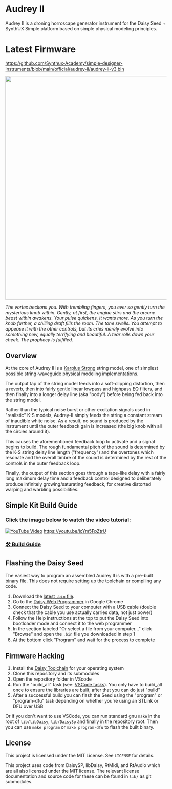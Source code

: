 # Audrey II

Audrey II is a droning horroscape generator instrument for the Daisy Seed + SynthUX Simple platform
based on simple physical modeling principles.

# Latest Firmware
https://github.com/Synthux-Academy/simple-designer-instruments/blob/main/official/audrey-ii/audrey-ii-v3.bin

<img src="https://github.com/user-attachments/assets/cb0d2e1b-73fd-4222-9e5a-a908479afa71" width="700">



_The vortex beckons you. With trembling fingers, you ever so gently turn the mysterious knob within.
Gently, at first, the engine stirs and the arcane beast within awakens. Your pulse quickens.
It wants more. As you turn the knob further, a chilling draft fills the room. The tone swells.
You attempt to appease it with the other controls, but its cries merely evolve into something new,
 equally terrifying and beautiful. A tear rolls down your cheek. The prophecy is fulfilled._

## Overview

At the core of Audrey II is a [Karplus Strong](https://en.wikipedia.org/wiki/Karplus%E2%80%93Strong_string_synthesis)
string model, one of simplest  possible string-waveguide physical modeling implementations.

The output tap of the string model feeds into a soft-clipping distortion, then a reverb,
then into fairly gentle linear lowpass and highpass EQ filters, and then finally into a
longer delay line (aka "body") before being fed back into the string model.

Rather than the typical noise burst or other excitation signals used in "realistic" K-S
models, Audrey-II simply feeds the string a constant stream of inaudible white noise.
As a result, no sound is produced by the instrument until the outer feedback gain is increased
(the big knob with all the circles around it).

This causes the aforementioned feedback loop to activate and a signal begins to build. The
rough fundamental pitch of the sound is determined by the K-S string delay line length
("frequency") and the overtones which resonate and the overall timbre of the sound is
determined by the rest of the controls in the outer feedback loop.

Finally, the output of this section goes through a tape-like delay with a fairly long
maximum delay time and a feedback control designed to deliberately produce infinitely
growing/saturating feedback, for creative distorted warping and warbling possibilities.

## Simple Kit Build Guide
### Click the image below to watch the video tutorial:
[![YouTube Video](https://github.com/user-attachments/assets/f166ee74-0fbe-42b5-8a94-da846e82e30a)](https://youtu.be/icYm5FpZtrU)
https://youtu.be/icYm5FpZtrU


### [🛠️ Build Guide](https://github.com/infrasonicaudio/audrey-ii-simple/wiki/Building-the-Audrey-II-Simple-Kit)

## Flashing the Daisy Seed

The easiest way to program an assembled Audrey II is with a pre-built binary file.
This does not require setting up the toolchain or compiling any code.

1. Download the [latest `.bin` file](https://github.com/Synthux-Academy/simple-designer-instruments/raw/main/official/audrey-ii/audrey-ii.bin).
2. Go to the [Daisy Web Programmer](https://electro-smith.github.io/Programmer/) in Google Chrome
3. Connect the Daisy Seed to your computer with a USB cable (double check that the cable you use actually carries data, not just power)
4. Follow the Help instructions at the top to put the Daisy Seed into bootloader mode and connect it to the web programmer
5. In the section labeled "Or select a file from your computer..." click "Browse" and open the `.bin` file you downloaded in step 1
6. At the bottom click "Program" and wait for the process to complete

## Firmware Hacking

1. Install the [Daisy Toolchain](https://github.com/electro-smith/DaisyWiki/wiki/1.-Setting-Up-Your-Development-Environment#1-install-the-toolchain) for your operating system
2. Clone this repository and its submodules
3. Open the repository folder in VScode
4. Run the "build_all" task (see: [VSCode tasks](https://code.visualstudio.com/Docs/editor/tasks)). You only have to build_all once to ensure the libraries are built, after that you can do just "build"
5. After a successful build you can flash the Seed using the "program" or "program-dfu" task depending on whether you're using an STLink or DFU over USB

Or if you don't want to use VSCode, you can run standard gnu `make` in the root of `lib/libDaisy`,
`lib/DaisySp` and finally in the repository root. Then you can use `make program` or
`make program-dfu` to flash the built binary.

## License

This project is licensed under the MIT License. See `LICENSE` for details.

This project uses code from DaisySP, libDaisy, RtMidi, and RtAudio which are all
also licensed under the MIT license. The relevant license documentation and
source code for these can be found in `lib/` as git submodules.
